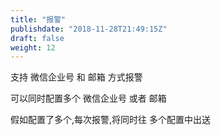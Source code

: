 ```yaml
---
title: "报警"
publishdate: "2018-11-28T21:49:15Z"
draft: false
weight: 12
---
```


支持 微信企业号 和 邮箱 方式报警

可以同时配置多个 微信企业号 或者 邮箱

假如配置了多个,每次报警,将同时往 多个配置中出送

